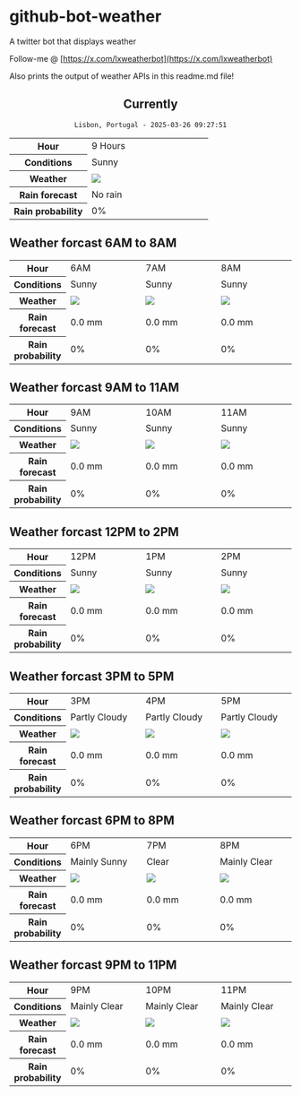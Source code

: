 # github-bot-weather
A twitter bot that displays weather

Follow-me @ [https://x.com/lxweatherbot](https://x.com/lxweatherbot)

Also prints the output of weather APIs in this readme.md file!

<div align="center">

## Currently
`Lisbon, Portugal - 2025-03-26 09:27:51`

<table>
    <tr>
        <th>Hour</th>
        <td>9 Hours</td>
    </tr>
    <tr>
        <th>Conditions</th>
        <td>Sunny</td>
    </tr>
    <tr>
        <th>Weather</th>
        <td><img src="http://openweathermap.org/img/wn/01d@2x.png"/></td>
    </tr>
    <tr>
        <th>Rain forecast</th>
        <td width="200px">No rain</td>
    </tr>
    <tr>
        <th>Rain probability</th>
        <td>0%</td>
    </tr>
</table>

</div>


## Weather forcast 6AM to 8AM


<table>
    <tr>
        <th>Hour</th>
        <td> 6AM </td><td> 7AM </td><td> 8AM </td>
    </tr>
    <tr>
        <th>Conditions</th>
        <td>Sunny</td><td>Sunny</td><td>Sunny</td>
    </tr>
    <tr>
        <th>Weather</th>
        <td><img src="http://openweathermap.org/img/wn/01d@2x.png"/></td><td><img src="http://openweathermap.org/img/wn/01d@2x.png"/></td><td><img src="http://openweathermap.org/img/wn/01d@2x.png"/></td>
    </tr>
    <tr>
        <th>Rain forecast</th>
        <td width="200px">0.0 mm</td><td width="200px">0.0 mm</td><td width="200px">0.0 mm</td>
    </tr>
    <tr>
        <th>Rain probability</th>
        <td>0%</td><td>0%</td><td>0%</td>
    </tr>
</table>


## Weather forcast 9AM to 11AM


<table>
    <tr>
        <th>Hour</th>
        <td> 9AM </td><td> 10AM </td><td> 11AM </td>
    </tr>
    <tr>
        <th>Conditions</th>
        <td>Sunny</td><td>Sunny</td><td>Sunny</td>
    </tr>
    <tr>
        <th>Weather</th>
        <td><img src="http://openweathermap.org/img/wn/01d@2x.png"/></td><td><img src="http://openweathermap.org/img/wn/01d@2x.png"/></td><td><img src="http://openweathermap.org/img/wn/01d@2x.png"/></td>
    </tr>
    <tr>
        <th>Rain forecast</th>
        <td width="200px">0.0 mm</td><td width="200px">0.0 mm</td><td width="200px">0.0 mm</td>
    </tr>
    <tr>
        <th>Rain probability</th>
        <td>0%</td><td>0%</td><td>0%</td>
    </tr>
</table>


## Weather forcast 12PM to 2PM


<table>
    <tr>
        <th>Hour</th>
        <td> 12PM </td><td> 1PM </td><td> 2PM </td>
    </tr>
    <tr>
        <th>Conditions</th>
        <td>Sunny</td><td>Sunny</td><td>Sunny</td>
    </tr>
    <tr>
        <th>Weather</th>
        <td><img src="http://openweathermap.org/img/wn/01d@2x.png"/></td><td><img src="http://openweathermap.org/img/wn/01d@2x.png"/></td><td><img src="http://openweathermap.org/img/wn/01d@2x.png"/></td>
    </tr>
    <tr>
        <th>Rain forecast</th>
        <td width="200px">0.0 mm</td><td width="200px">0.0 mm</td><td width="200px">0.0 mm</td>
    </tr>
    <tr>
        <th>Rain probability</th>
        <td>0%</td><td>0%</td><td>0%</td>
    </tr>
</table>

## Weather forcast 3PM to 5PM

<table>
    <tr>
        <th>Hour</th>
        <td> 3PM </td><td> 4PM </td><td> 5PM </td>
    </tr>
    <tr>
        <th>Conditions</th>
        <td>Partly Cloudy</td><td>Partly Cloudy</td><td>Partly Cloudy</td>
    </tr>
    <tr>
        <th>Weather</th>
        <td><img src="http://openweathermap.org/img/wn/02d@2x.png"/></td><td><img src="http://openweathermap.org/img/wn/02d@2x.png"/></td><td><img src="http://openweathermap.org/img/wn/02d@2x.png"/></td>
    </tr>
    <tr>
        <th>Rain forecast</th>
        <td width="200px">0.0 mm</td><td width="200px">0.0 mm</td><td width="200px">0.0 mm</td>
    </tr>
    <tr>
        <th>Rain probability</th>
        <td>0%</td><td>0%</td><td>0%</td>
    </tr>
</table>

## Weather forcast 6PM to 8PM

<table>
    <tr>
        <th>Hour</th>
        <td> 6PM </td><td> 7PM </td><td> 8PM </td>
    </tr>
    <tr>
        <th>Conditions</th>
        <td>Mainly Sunny</td><td>Clear</td><td>Mainly Clear</td>
    </tr>
    <tr>
        <th>Weather</th>
        <td><img src="http://openweathermap.org/img/wn/01d@2x.png"/></td><td><img src="http://openweathermap.org/img/wn/01n@2x.png"/></td><td><img src="http://openweathermap.org/img/wn/01n@2x.png"/></td>
    </tr>
    <tr>
        <th>Rain forecast</th>
        <td width="200px">0.0 mm</td><td width="200px">0.0 mm</td><td width="200px">0.0 mm</td>
    </tr>
    <tr>
        <th>Rain probability</th>
        <td>0%</td><td>0%</td><td>0%</td>
    </tr>
</table>

## Weather forcast 9PM to 11PM

<table>
    <tr>
        <th>Hour</th>
        <td> 9PM </td><td> 10PM </td><td> 11PM </td>
    </tr>
    <tr>
        <th>Conditions</th>
        <td>Mainly Clear</td><td>Mainly Clear</td><td>Mainly Clear</td>
    </tr>
    <tr>
        <th>Weather</th>
        <td><img src="http://openweathermap.org/img/wn/01n@2x.png"/></td><td><img src="http://openweathermap.org/img/wn/01n@2x.png"/></td><td><img src="http://openweathermap.org/img/wn/01n@2x.png"/></td>
    </tr>
    <tr>
        <th>Rain forecast</th>
        <td width="200px">0.0 mm</td><td width="200px">0.0 mm</td><td width="200px">0.0 mm</td>
    </tr>
    <tr>
        <th>Rain probability</th>
        <td>0%</td><td>0%</td><td>0%</td>
    </tr>
</table>

